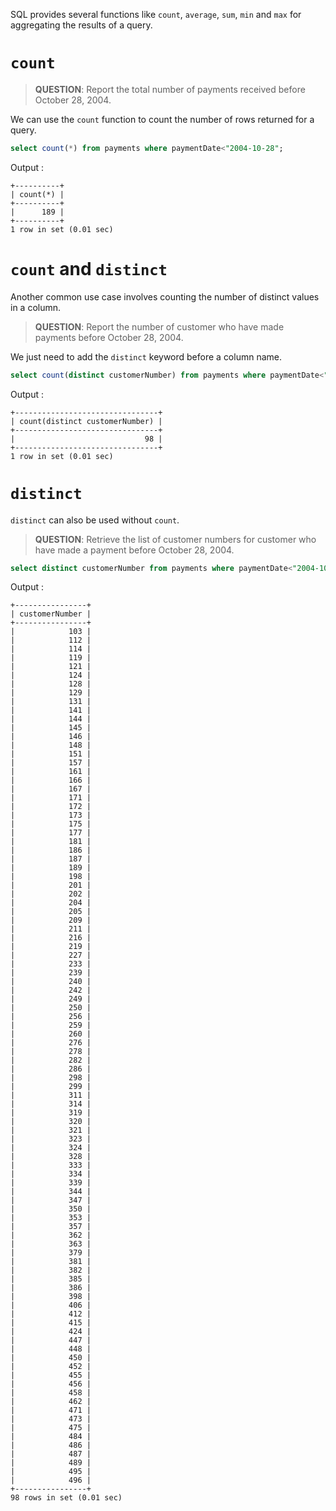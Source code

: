 
SQL provides several functions like `count`, `average`,  `sum`, `min` and `max` for aggregating the results of a query. 

# `count` 

> **QUESTION**: Report the total number of payments received before October 28, 2004.

We can use the `count` function to count the number of rows returned for a query.

```sql
select count(*) from payments where paymentDate<"2004-10-28";
```

Output :
```
+----------+
| count(*) |
+----------+
|      189 |
+----------+
1 row in set (0.01 sec)
```

# `count` and `distinct`

Another common use case involves counting the number of distinct values in a column.

> **QUESTION**: Report the number of customer who have made payments before October 28, 2004.

We just need to add the `distinct` keyword before a column name.

```sql
select count(distinct customerNumber) from payments where paymentDate<"2004-10-28";
```

Output :
```
+--------------------------------+
| count(distinct customerNumber) |
+--------------------------------+
|                             98 |
+--------------------------------+
1 row in set (0.01 sec)
```

# `distinct`

`distinct` can also be used without `count`.

> **QUESTION**: Retrieve the list of customer numbers for customer who have made a payment before October 28, 2004.

``` sql
select distinct customerNumber from payments where paymentDate<"2004-10-28";
```

Output :
```
+----------------+
| customerNumber |
+----------------+
|            103 |
|            112 |
|            114 |
|            119 |
|            121 |
|            124 |
|            128 |
|            129 |
|            131 |
|            141 |
|            144 |
|            145 |
|            146 |
|            148 |
|            151 |
|            157 |
|            161 |
|            166 |
|            167 |
|            171 |
|            172 |
|            173 |
|            175 |
|            177 |
|            181 |
|            186 |
|            187 |
|            189 |
|            198 |
|            201 |
|            202 |
|            204 |
|            205 |
|            209 |
|            211 |
|            216 |
|            219 |
|            227 |
|            233 |
|            239 |
|            240 |
|            242 |
|            249 |
|            250 |
|            256 |
|            259 |
|            260 |
|            276 |
|            278 |
|            282 |
|            286 |
|            298 |
|            299 |
|            311 |
|            314 |
|            319 |
|            320 |
|            321 |
|            323 |
|            324 |
|            328 |
|            333 |
|            334 |
|            339 |
|            344 |
|            347 |
|            350 |
|            353 |
|            357 |
|            362 |
|            363 |
|            379 |
|            381 |
|            382 |
|            385 |
|            386 |
|            398 |
|            406 |
|            412 |
|            415 |
|            424 |
|            447 |
|            448 |
|            450 |
|            452 |
|            455 |
|            456 |
|            458 |
|            462 |
|            471 |
|            473 |
|            475 |
|            484 |
|            486 |
|            487 |
|            489 |
|            495 |
|            496 |
+----------------+
98 rows in set (0.01 sec)
```